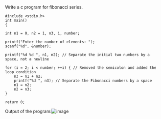 Write a c program for fibonacci series.

    #include <stdio.h>
    int main()
    {
    
    int n1 = 0, n2 = 1, n3, i, number;
    
    printf("Enter the number of elements: ");
    scanf("%d", &number);

    printf("%d %d ", n1, n2); // Separate the initial two numbers by a space, not a newline

    for (i = 2; i < number; ++i) { // Removed the semicolon and added the loop condition
        n3 = n1 + n2;
        printf("%d ", n3); // Separate the Fibonacci numbers by a space
        n1 = n2;
        n2 = n3;
    }

    return 0;




 Output of the program:![image](https://github.com/AklavyaSangra/Homework/assets/146859465/560c38fc-188a-4311-8bca-50dca9104256)


